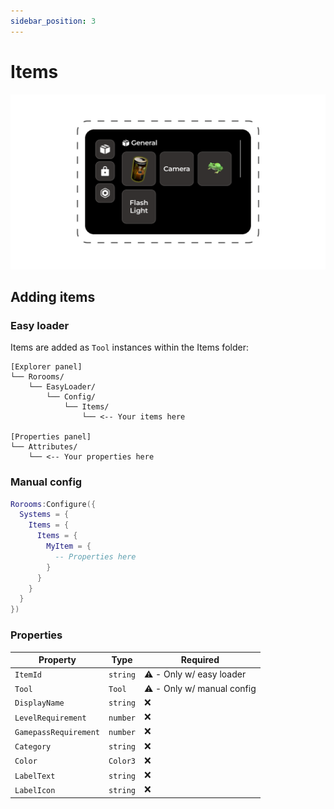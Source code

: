 ```yaml
---
sidebar_position: 3
---
```


# Items

![Items menu](menu.png)

## Adding items

### Easy loader

Items are added as `Tool` instances within the Items folder:

```
[Explorer panel]
└── Rorooms/
    └── EasyLoader/
        └── Config/
            └── Items/
                └── <-- Your items here

[Properties panel]
└── Attributes/
    └── <-- Your properties here
```

### Manual config

```lua
Rorooms:Configure({
  Systems = {
    Items = {
      Items = {
        MyItem = {
          -- Properties here
        }
      }
    }
  }
})
```

### Properties

| Property              | Type     | Required                  |
| --------------------- | -------- | ------------------------- |
| `ItemId`              | `string` | ⚠️ - Only w/ easy loader   |
| `Tool`                | `Tool`   | ⚠️ - Only w/ manual config |
| `DisplayName`         | `string` | ❌                         |
| `LevelRequirement`    | `number` | ❌                         |
| `GamepassRequirement` | `number` | ❌                         |
| `Category`            | `string` | ❌                         |
| `Color`               | `Color3` | ❌                         |
| `LabelText`           | `string` | ❌                         |
| `LabelIcon`           | `string` | ❌                         |